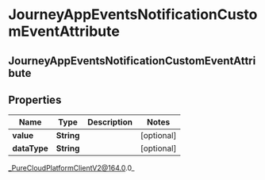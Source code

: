 # JourneyAppEventsNotificationCustomEventAttribute

## JourneyAppEventsNotificationCustomEventAttribute

## Properties

|Name | Type | Description | Notes|
|------------ | ------------- | ------------- | -------------|
| **value** | **String** |  | [optional] |
| **dataType** | **String** |  | [optional] |



_PureCloudPlatformClientV2@164.0.0_
